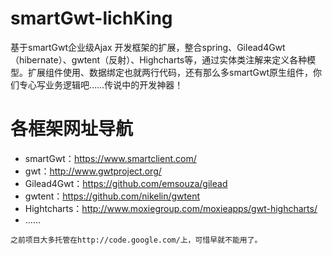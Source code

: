 # smartGwt-lichKing
基于smartGwt企业级Ajax 开发框架的扩展，整合spring、Gilead4Gwt（hibernate）、gwtent（反射）、Highcharts等，通过实体类注解来定义各种模型。扩展组件使用、数据绑定也就两行代码，还有那么多smartGwt原生组件，你们专心写业务逻辑吧……传说中的开发神器！

# 各框架网址导航
* smartGwt：https://www.smartclient.com/
* gwt：http://www.gwtproject.org/
* Gilead4Gwt：https://github.com/emsouza/gilead
* gwtent：https://github.com/nikelin/gwtent
* Hightcharts：http://www.moxiegroup.com/moxieapps/gwt-highcharts/
* ……
```
之前项目大多托管在http://code.google.com/上，可惜早就不能用了。
```
